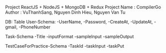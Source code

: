 Project ReactJS + NodeJS + MongoDB + Redux
Project Name : CompilerGo
Author : VuThanhSang, Nguyen Dinh Hieu, Nguyen Van Tu

DB:
Table
User-Schema:
-UserName,
-Password,
-CreateAt,
-UpdateAt,
-gmail,
-PhoneNumber

Task-Schema
-Title
-inputFormat
-sampleInput
-sampleOutput

TestCaseForPractice-Schema
-TaskId
-taskInput
-taskPut
